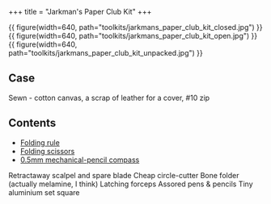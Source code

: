 +++
title = "Jarkman's Paper Club Kit"
+++

{{ figure(width=640, path="toolkits/jarkmans_paper_club_kit_closed.jpg") }}
{{ figure(width=640, path="toolkits/jarkmans_paper_club_kit_open.jpg") }}
{{ figure(width=640, path="toolkits/jarkmans_paper_club_kit_unpacked.jpg") }}

## Case
Sewn - cotton canvas, a scrap of leather for a cover, #10 zip

## Contents
- [Folding rule](@/tools/kutsuwa_folding_rule.md)
- [Folding scissors](@/tools/raymay_pencut.md)
- [0.5mm mechanical-pencil compass](@/tools/sharpest_compass.md)

Retractaway scalpel and spare blade
Cheap circle-cutter
Bone folder (actually melamine, I think)
Latching forceps
Assored pens & pencils
Tiny aluminium set square

